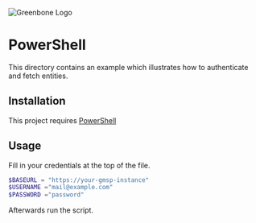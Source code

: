 ![Greenbone Logo](https://www.greenbone.net/wp-content/uploads/gb_logo_resilience_horizontal.png)

# PowerShell

This directory contains an example which illustrates how to authenticate and fetch entities.


## Installation

This project requires [PowerShell](https://docs.microsoft.com/powershell/)


## Usage

Fill in your credentials at the top of the file.
```powershell
$BASEURL = "https://your-gmsp-instance"
$USERNAME ="mail@example.com"
$PASSWORD ="password"
```

Afterwards run the script.
